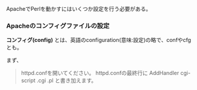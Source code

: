 ApacheでPerlを動かすにはいくつか設定を行う必要がある。

### Apacheのコンフィグファイルの設定

**コンフィグ(config)** とは、英語のconfiguration(意味:設定)の略で、confやcfgとも。

まず、
>httpd.confを開いてください。
>httpd.confの最終行に
>AddHandler cgi-script .cgi .pl
>と書き加えます。

|||
|-|-|
